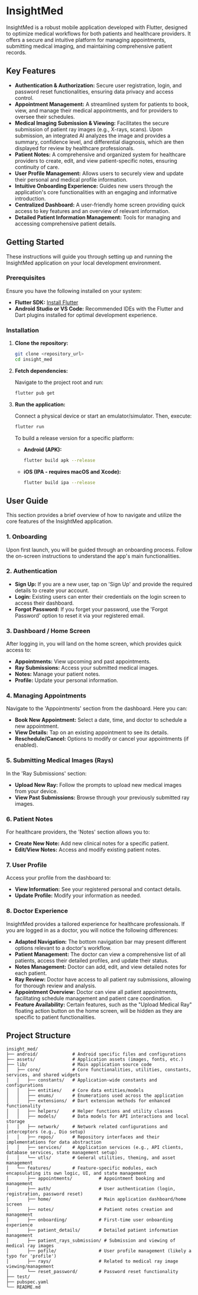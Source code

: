 # InsightMed

InsightMed is a robust mobile application developed with Flutter, designed to optimize medical workflows for both patients and healthcare providers. It offers a secure and intuitive platform for managing appointments, submitting medical imaging, and maintaining comprehensive patient records.

## Key Features

*   **Authentication & Authorization:** Secure user registration, login, and password reset functionalities, ensuring data privacy and access control.
*   **Appointment Management:** A streamlined system for patients to book, view, and manage their medical appointments, and for providers to oversee their schedules.
*   **Medical Imaging Submission & Viewing:** Facilitates the secure submission of patient ray images (e.g., X-rays, scans). Upon submission, an integrated AI analyzes the image and provides a summary, confidence level, and differential diagnosis, which are then displayed for review by healthcare professionals.
*   **Patient Notes:** A comprehensive and organized system for healthcare providers to create, edit, and view patient-specific notes, ensuring continuity of care.
*   **User Profile Management:** Allows users to securely view and update their personal and medical profile information.
*   **Intuitive Onboarding Experience:** Guides new users through the application's core functionalities with an engaging and informative introduction.
*   **Centralized Dashboard:** A user-friendly home screen providing quick access to key features and an overview of relevant information.
*   **Detailed Patient Information Management:** Tools for managing and accessing comprehensive patient details.

## Getting Started

These instructions will guide you through setting up and running the InsightMed application on your local development environment.

### Prerequisites

Ensure you have the following installed on your system:

*   **Flutter SDK:** [Install Flutter](https://flutter.dev/docs/get-started/install)
*   **Android Studio or VS Code:** Recommended IDEs with the Flutter and Dart plugins installed for optimal development experience.

### Installation

1.  **Clone the repository:**

    ```bash
    git clone <repository_url>
    cd insight_med
    ```

2.  **Fetch dependencies:**

    Navigate to the project root and run:

    ```bash
    flutter pub get
    ```

3.  **Run the application:**

    Connect a physical device or start an emulator/simulator. Then, execute:

    ```bash
    flutter run
    ```

    To build a release version for a specific platform:

    *   **Android (APK):**

        ```bash
        flutter build apk --release
        ```

    *   **iOS (IPA - requires macOS and Xcode):**

        ```bash
        flutter build ipa --release
        ```

## User Guide

This section provides a brief overview of how to navigate and utilize the core features of the InsightMed application.

### 1. Onboarding
Upon first launch, you will be guided through an onboarding process. Follow the on-screen instructions to understand the app's main functionalities.

### 2. Authentication
*   **Sign Up:** If you are a new user, tap on 'Sign Up' and provide the required details to create your account.
*   **Login:** Existing users can enter their credentials on the login screen to access their dashboard.
*   **Forgot Password:** If you forget your password, use the 'Forgot Password' option to reset it via your registered email.

### 3. Dashboard / Home Screen
After logging in, you will land on the home screen, which provides quick access to:
*   **Appointments:** View upcoming and past appointments.
*   **Ray Submissions:** Access your submitted medical images.
*   **Notes:** Manage your patient notes.
*   **Profile:** Update your personal information.

### 4. Managing Appointments
Navigate to the 'Appointments' section from the dashboard. Here you can:
*   **Book New Appointment:** Select a date, time, and doctor to schedule a new appointment.
*   **View Details:** Tap on an existing appointment to see its details.
*   **Reschedule/Cancel:** Options to modify or cancel your appointments (if enabled).

### 5. Submitting Medical Images (Rays)
In the 'Ray Submissions' section:
*   **Upload New Ray:** Follow the prompts to upload new medical images from your device.
*   **View Past Submissions:** Browse through your previously submitted ray images.

### 6. Patient Notes
For healthcare providers, the 'Notes' section allows you to:
*   **Create New Note:** Add new clinical notes for a specific patient.
*   **Edit/View Notes:** Access and modify existing patient notes.

### 7. User Profile
Access your profile from the dashboard to:
*   **View Information:** See your registered personal and contact details.
*   **Update Profile:** Modify your information as needed.

### 8. Doctor Experience
InsightMed provides a tailored experience for healthcare professionals. If you are logged in as a doctor, you will notice the following differences:
*   **Adapted Navigation:** The bottom navigation bar may present different options relevant to a doctor's workflow.
*   **Patient Management:** The doctor can view a comprehensive list of all patients, access their detailed profiles, and update their status.
*   **Notes Management:** Doctor can add, edit, and view detailed notes for each patient.
*   **Ray Review:** Doctor have access to all patient ray submissions, allowing for thorough review and analysis.
*   **Appointment Overview:** Doctor can view all patient appointments, facilitating schedule management and patient care coordination.
*   **Feature Availability:** Certain features, such as the "Upload Medical Ray" floating action button on the home screen, will be hidden as they are specific to patient functionalities.

## Project Structure

```
insight_med/
├── android/             # Android specific files and configurations
├── assets/              # Application assets (images, fonts, etc.)
├── lib/                 # Main application source code
│   ├── core/            # Core functionalities, utilities, constants, services, and shared widgets
│   │   ├── constants/   # Application-wide constants and configurations
│   │   ├── entities/    # Core data entities/models
│   │   ├── enums/       # Enumerations used across the application
│   │   ├── extensions/  # Dart extension methods for enhanced functionality
│   │   ├── helpers/     # Helper functions and utility classes
│   │   ├── models/      # Data models for API interactions and local storage
│   │   ├── network/     # Network related configurations and interceptors (e.g., Dio setup)
│   │   ├── repos/       # Repository interfaces and their implementations for data abstraction
│   │   ├── services/    # Application services (e.g., API clients, database services, state management setup)
│   │   └── utls/        # General utilities, theming, and asset management
│   └── features/        # Feature-specific modules, each encapsulating its own logic, UI, and state management
│       ├── appointments/          # Appointment booking and management
│       ├── auth/                  # User authentication (login, registration, password reset)
│       ├── home/                  # Main application dashboard/home screen
│       ├── notes/                 # Patient notes creation and management
│       ├── onboarding/            # First-time user onboarding experience
│       ├── patient_details/       # Detailed patient information management
│       ├── patient_rays_submission/ # Submission and viewing of medical ray images
│       ├── pofile/                # User profile management (likely a typo for 'profile')
│       ├── rays/                  # Related to medical ray image viewing/management
│       └── reset_password/        # Password reset functionality
├── test/                
├── pubspec.yaml       
└── README.md    
```